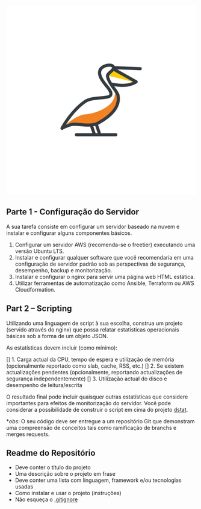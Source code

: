 <p align="center">
  <a href="https://github.com/caoveio/pelikan">
    <img src=".github/pelikan.jpg" alt="Café com Testes">
  </a>
</p>

## **Parte 1 - Configuração do Servidor** 

A sua tarefa consiste em configurar um servidor baseado na nuvem e instalar e configurar alguns componentes básicos.

1. Configurar um servidor AWS (recomenda-se o freetier) executando uma versão Ubuntu LTS.
2. Instalar e configurar qualquer software que você recomendaria em uma configuração de servidor padrão sob as perspectivas de segurança, desempenho, backup e monitorização.
3. Instalar e configurar o nginx para servir uma página web HTML estática.
4. Utilizar ferramentas de automatização como Ansible, Terraform ou AWS Cloudformation.

## **Part 2 – Scripting**

Utilizando uma linguagem de script à sua escolha, construa um projeto (servido através do nginx) que possa relatar estatísticas operacionais básicas sob a forma de um objeto JSON.

As estatísticas devem incluir (como mínimo):


[] 1. Carga actual da CPU, tempo de espera e utilização de memória (opcionalmente reportado como slab, cache, RSS, etc.)
[] 2. Se existem actualizações pendentes (opcionalmente, reportando actualizações de segurança independentemente)
[] 3. Utilização actual do disco e desempenho de leitura/escrita

O resultado final pode incluir quaisquer outras estatísticas que considere importantes para efeitos de monitorização do servidor. Você pode considerar a possibilidade de construir o script em cima do projeto [dstat](https://github.com/dagwieers/dstat).

**obs:* O seu código deve ser entregue a um repositório Git que demonstram uma compreensão de conceitos tais como ramificação de branchs e merges requests.


## Readme do Repositório

- Deve conter o título do projeto
- Uma descrição sobre o projeto em frase
- Deve conter uma lista com linguagem, framework e/ou tecnologias usadas
- Como instalar e usar o projeto (instruções)
- Não esqueça o [.gitignore](https://www.toptal.com/developers/gitignore)

